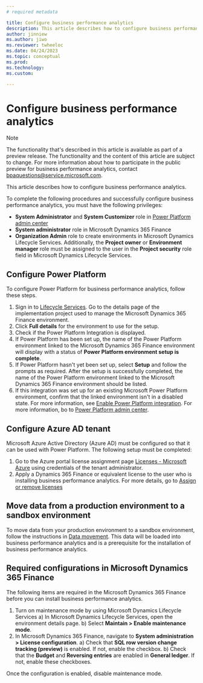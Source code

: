 ```yaml
---
# required metadata

title: Configure business performance analytics
description: This article describes how to configure business performance analytics.
author: jinniew
ms.author: jiwo
ms.reviewer: twheeloc 
ms.date: 04/24/2023
ms.topic: conceptual
ms.prod: 
ms.technology:
ms.custom:

---
```


# Configure business performance analytics

> [!NOTE]
> The functionality that's described in this article is available as part of a preview release. The functionality and the content of this article are subject to change. For more information about how to participate in the public preview for business performance analytics, contact <bpaquestions@service.microsoft.com>.

This article describes how to configure business performance analytics.

To complete the following procedures and successfully configure business performance analytics, you must have the following privileges:
 - **System Administrator** and **System Customizer** role in [Power Platform admin center](https://admin.powerplatform.microsoft.com/) 
 - **System administrator** role in Microsoft Dynamics 365 Finance 
 - **Organization Admin** role to create environments in Microsoft Dynamics Lifecycle Services. Additionally, the **Project owner** or **Environment manager** role must be assigned to the user in the **Project security** role field in Microsoft Dynamics Lifecycle Services.

## Configure Power Platform

To configure Power Platform for business performance analytics, follow these steps.

1. Sign in to [Lifecycle Services](https://lcs.dynamics.com/). Go to the details page of the implementation project used to manage the Microsoft Dynamics 365 Finance environment.
2. Click **Full details** for the environment to use for the setup.
3. Check if the Power Platform Integration is displayed.
4. If Power Platform has been set up, the name of the Power Platform environment linked to the Microsoft Dynamics 365 Finance environment will display with a status of **Power Platform environment setup is complete**.
5. If Power Platform hasn't yet been set up, select **Setup** and follow the prompts as required. After the setup is successfully completed, the name of the Power Platform environment linked to the Microsoft Dynamics 365 Finance environment should be listed.
6. If this integration was set up for an existing Microsoft Power Platform environment, confirm that the linked environment isn't in a disabled state. For more information, see [Enable Power Platform integration](//fin-ops-core/dev-itpro/power-platform/enable-power-platform-integration). For more information, bo to [Power Platform admin center](https://admin.powerplatform.microsoft.com/).

## Configure  Azure AD tenant

Microsoft Azure Active Directory (Azure AD) must be configured so that it can be used with Power Platform. The following setup must be completed:
1. Go to the Azure portal license assignment page [Licenses - Microsoft Azure](https://ms.portal.azure.com/#view/Microsoft_AAD_IAM/LicensesMenuBlade/~/Products) using credentials of the tenant administrator.
2. Apply a Dynamics 365 Finance or equivalent license to the user who is installing business performance analytics. 
For more details, go to [Assign or remove licenses](/azure/active-directory/fundamentals/license-users-groups)

## Move data from a production environment to a sandbox environment

To move data from your production environment to a sandbox environment, follow the instructions in [Data movement](//fin-ops-core/dev-itpro/database/dbmovement-operations). This data will be loaded into business performance analytics and is a prerequisite for the installation of business performance analytics.

## Required configurations in Microsoft Dynamics 365 Finance

The following items are required in the Microsoft Dynamics 365 Finance before you can install business performance analytics.

1. Turn on maintenance mode by using Microsoft Dynamics Lifecycle Services
  a) In Microsoft Dynamics Lifecycle Services, open the environment details page.
  b) Select **Maintain > Enable maintenance mode**.
2. In Microsoft Dynamics 365 Finance, navigate to **System administration > License configuration**.
  a) Check that **SQL row version change tracking (preview)** is enabled. If not, enable the checkbox.
  b) Check that the **Budget** and **Reversing entries** are enabled in **General ledger**. If not, enable these checkboxes.

Once the configuration is enabled, disable maintenance mode.

